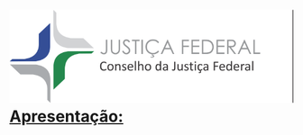 
<h1>
<a href="https://rawgit.com/glauciosouthier/Treinamento-PJE/master/fluxo/template.html">
<img src="images/Logo_AssEmail_maior.png"/> 
Apresentação:
</a></h1>

